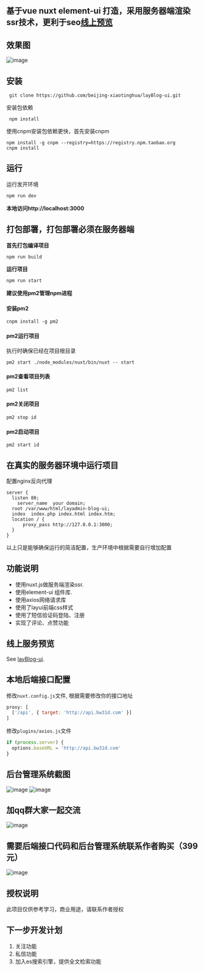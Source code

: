 ## 基于vue nuxt element-ui 打造，采用服务器端渲染ssr技术，更利于seo[线上预览](https://bw31d.com "线上预览")

## 效果图
![image](https://github.com/beijing-xiaotinghua/layBlog-ui/blob/master/assets/images/blog.gif)
## 安装

```
 git clone https://github.com/beijing-xiaotinghua/layBlog-ui.git 
```
安装包依赖
```
 npm install
```
使用cnpm安装包依赖更快，首先安装cnpm
```
npm install -g cnpm --registry=https://registry.npm.taobao.org
cnpm install
```
## 运行
运行发开环境
```js
npm run dev
```
**本地访问http://localhost:3000**
## 打包部署，打包部署必须在服务器端
**首先打包编译项目**
```js
npm run build
```
**运行项目**
```js
npm run start
```

**建议使用pm2管理npm进程**
#### 安装pm2
```
cnpm install -g pm2

```
#### pm2运行项目
执行时确保已经在项目根目录
```
pm2 start ./node_modules/nuxt/bin/nuxt -- start
```
#### pm2查看项目列表
```
pm2 list
```
#### pm2关闭项目
```
pm2 stop id
```
#### pm2启动项目
```
pm2 start id
```
## 在真实的服务器环境中运行项目

配置nginx反向代理

```
server {
  listen 80;
	server_name  your domain;
  root /var/www/html/layadmin-blog-ui;
  index  index.php index.html index.htm;
  location / {
	  proxy_pass http://127.0.0.1:3000;
  }
}
```
以上只是能够确保运行的简洁配置，生产环境中根据需要自行增加配置

## 功能说明

 - 使用nuxt.js做服务端渲染ssr.
 - 使用element-ui 组件库.
 - 使用axios网络请求库
 - 使用了layui前端css样式
 - 使用了短信验证码登陆、注册
 - 实现了评论、点赞功能

## 线上服务预览

See [layBlog-ui](https://bw31d.com "layBlog-ui").

## 本地后端接口配置
修改`nuxt.config.js`文件, 根据需要修改你的接口地址
```javascript
proxy: [
  ['/api', { target: 'http://api.bw31d.com' }]
]
```
修改`plugins/axios.js`文件
```javascript
if (process.server) {
  options.baseURL = 'http://api.bw31d.com'
}
```
## 后台管理系统截图
![image](https://github.com/beijing-xiaotinghua/layBlog-ui/blob/master/assets/images/WechatIMG6.jpeg)
![image](https://github.com/beijing-xiaotinghua/layBlog-ui/blob/master/assets/images/WechatIMG8.jpeg)

## 加qq群大家一起交流

![image](https://github.com/beijing-xiaotinghua/layBlog-ui/blob/master/assets/images/WechatIMG2.jpeg)

## 需要后端接口代码和后台管理系统联系作者购买（399元）

![image](https://github.com/beijing-xiaotinghua/layBlog-ui/blob/master/assets/images/weixin.jpeg)

## 授权说明
此项目仅供参考学习，商业用途，请联系作者授权

## 下一步开发计划
1. 关注功能
2. 私信功能
3. 加入es搜索引擎，提供全文检索功能
